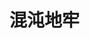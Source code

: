 <!--
 * @Author: your name
 * @Date: 2022-04-28 09:59:40
 * @LastEditTime: 2022-04-28 09:59:41
 * @LastEditors: Please set LastEditors
 * @Description: 打开koroFileHeader查看配置 进行设置: https://github.com/OBKoro1/koro1FileHeader/wiki/%E9%85%8D%E7%BD%AE
 * @FilePath: \lostArk\docs\instance\混沌地牢\index.md
-->

# 混沌地牢
